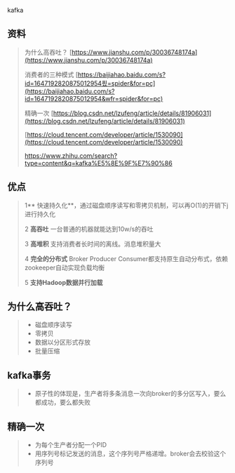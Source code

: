 kafka

## 资料

> 为什么高吞吐？ [https://www.jianshu.com/p/30036748174a](https://www.jianshu.com/p/30036748174a)
>
> 消费者的三种模式 [https://baijiahao.baidu.com/s?id=1647192820875012954픴=spider&for=pc](https://baijiahao.baidu.com/s?id=1647192820875012954&wfr=spider&for=pc)
>
> 精确一次 [https://blog.csdn.net/lzufeng/article/details/81906031](https://blog.csdn.net/lzufeng/article/details/81906031)
>
> [https://cloud.tencent.com/developer/article/1530090](https://cloud.tencent.com/developer/article/1530090)
>
> https://www.zhihu.com/search?type=content&q=kafka%E5%8E%9F%E7%90%86

## 优点

> 1** 快速持久化**，通过磁盘顺序读写和零拷贝机制，可以再O\(1\)的开销下j进行持久化
>
> 2 **高吞吐** 一台普通的机器就能达到10w/s的吞吐
>
> 3 **高堆积** 支持消费者长时间的离线。消息堆积量大
>
> 4 **完全的分布式**  Broker Producer Consumer都支持原生自动分布式，依赖zookeeper自动实现负载均衡
>
> 5 **支持Hadoop数据并行加载**

## 为什么高吞吐？

> * 磁盘顺序读写
> * 零拷贝
> * 数据以分区形式存放
> * 批量压缩

## kafka事务

> * 原子性的体现是，生产者将多条消息一次向broker的多分区写入，要么都成功，要么都失败

## 精确一次

> * 为每个生产者分配一个PID
> * 用序列号标记发送的消息，这个序列号严格递增。broker会去校验这个序列号



